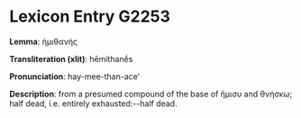 # Lexicon Entry G2253

**Lemma**: ἡμιθανής

**Transliteration (xlit)**: hēmithanḗs

**Pronunciation**: hay-mee-than-ace'

**Description**:
from a presumed compound of the base of ἥμισυ and θνήσκω; half dead, i.e. entirely exhausted:--half dead.
